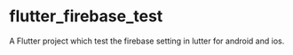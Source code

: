 <!--
 * @Author: clingxin
 * @Date: 2021-05-24 10:03:52
 * @LastEditors: clingxin
 * @LastEditTime: 2021-05-24 10:07:08
 * @FilePath: /flutter_firebase_test/README.md
-->
# flutter_firebase_test

A Flutter project which test the firebase setting in lutter for android and ios.

